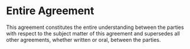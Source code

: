 # Entire Agreement
This agreement constitutes the entire understanding between the parties with respect to the subject matter of this agreement and supersedes all other agreements, whether written or oral, between the parties.
